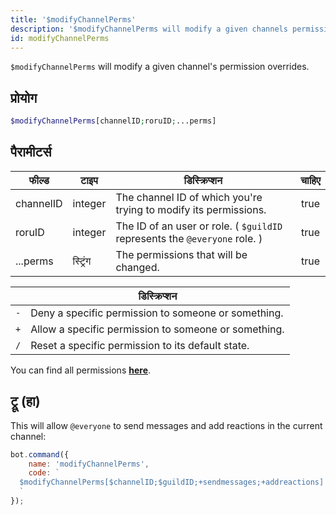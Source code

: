 ```yaml
---
title: '$modifyChannelPerms'
description: '$modifyChannelPerms will modify a given channels permission overrides.'
id: modifyChannelPerms
---
```


`$modifyChannelPerms` will modify a given channel's permission overrides.

## प्रोयोग

```php
$modifyChannelPerms[channelID;roruID;...perms]
```

## पैरामीटर्स

| फील्ड     | टाइप     | डिस्क्रिप्शन                                                               | चाहिए |
| --------- | -------- | -------------------------------------------------------------------------- |:-----:|
| channelID | integer  | The channel ID of which you're trying to modify its permissions.           | true  |
| roruID    | integer  | The ID of an user or role. ( `$guildID` represents the `@everyone` role. ) | true  |
| ...perms  | स्ट्रिंग | The permissions that will be changed.                                      | true  |

|     | डिस्क्रिप्शन                                         |
| --- | ---------------------------------------------------- |
| `-` | Deny a specific permission to someone or something.  |
| `+` | Allow a specific permission to someone or something. |
| `/` | Reset a specific permission to its default state.    |

You can find all permissions __[here](../../guides/client/2permissionsintents.md)__.

## ट्रू (हा)

This will allow `@everyone` to send messages and add reactions in the current channel:

```javascript
bot.command({
    name: 'modifyChannelPerms',
    code: `
  $modifyChannelPerms[$channelID;$guildID;+sendmessages;+addreactions]
  `
});
```
